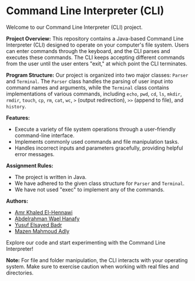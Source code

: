 # Command Line Interpreter (CLI) 


Welcome to our Command Line Interpreter (CLI) project.

**Project Overview:**
This repository contains a Java-based Command Line Interpreter (CLI) designed to operate on your computer's file system. Users can enter commands through the keyboard, and the CLI parses and executes these commands. The CLI keeps accepting different commands from the user until the user enters "exit," at which point the CLI terminates.

**Program Structure:**
Our project is organized into two major classes: `Parser` and `Terminal`. The `Parser` class handles the parsing of user input into command names and arguments, while the `Terminal` class contains implementations of various commands, including `echo`, `pwd`, `cd`, `ls`, `mkdir`, `rmdir`, `touch`, `cp`, `rm`, `cat`, `wc`, `>` (output redirection), `>>` (append to file), and `history`.

**Features:**
- Execute a variety of file system operations through a user-friendly command-line interface.
- Implements commonly used commands and file manipulation tasks.
- Handles incorrect inputs and parameters gracefully, providing helpful error messages.

**Assignment Rules:**
- The project is written in Java.
- We have adhered to the given class structure for `Parser` and `Terminal`.
- We have not used "exec" to implement any of the commands.

**Authors:**
- [Amr Khaled El-Hennawi](https://github.com/AmrElhennawi)
- [Abdelrahman Wael Hanafy](https://github.com/abwael)
- [Yusuf Elsayed Badr](https://github.com/yusufbadr)
- [Mazen Mahmoud Adly](https://github.com/mazenmahmoudadly)

Explore our code and start experimenting with the Command Line Interpreter!

**Note:** For file and folder manipulation, the CLI interacts with your operating system. Make sure to exercise caution when working with real files and directories.

